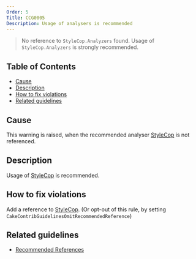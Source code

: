 ```yaml
---
Order: 5
Title: CCG0005
Description: Usage of analysers is recommended
---
```


 > No reference to `StyleCop.Analyzers` found. Usage of `StyleCop.Analyzers` is strongly recommended.

<!-- START doctoc generated TOC please keep comment here to allow auto update -->
<!-- DON'T EDIT THIS SECTION, INSTEAD RE-RUN doctoc TO UPDATE -->
## Table of Contents

- [Cause](#cause)
- [Description](#description)
- [How to fix violations](#how-to-fix-violations)
- [Related guidelines](#related-guidelines)

<!-- END doctoc generated TOC please keep comment here to allow auto update -->

## Cause

This warning is raised, when the recommended analyser [StyleCop](https://github.com/DotNetAnalyzers/StyleCopAnalyzers) is not referenced.

## Description

Usage of [StyleCop](https://github.com/DotNetAnalyzers/StyleCopAnalyzers) is recommended.

## How to fix violations

Add a reference to [StyleCop](https://github.com/DotNetAnalyzers/StyleCopAnalyzers).
(Or opt-out of this rule, by setting `CakeContribGuidelinesOmitRecommendedReference`)

## Related guidelines

* [Recommended References](../guidelines/RecommendedReferences)